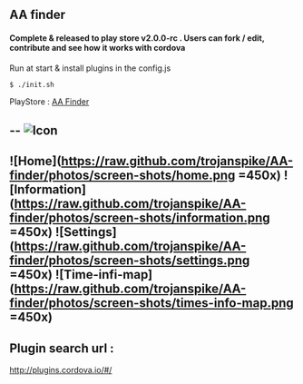 ## AA finder
#### Complete & released to play store v2.0.0-rc . Users can fork / edit, contribute and see how it works with cordova

Run at start & install plugins in the config.js
```bash
$ ./init.sh
```

PlayStore : [AA Finder](https://play.google.com/store/apps/details?id=uk.co.sites_ignite.AAfinderApp)

--
![Icon](https://raw.github.com/trojanspike/AA-finder/photos/AAicon.png)
---
![Home](https://raw.github.com/trojanspike/AA-finder/photos/screen-shots/home.png =450x)
![Information](https://raw.github.com/trojanspike/AA-finder/photos/screen-shots/information.png =450x)
![Settings](https://raw.github.com/trojanspike/AA-finder/photos/screen-shots/settings.png =450x)
![Time-infi-map](https://raw.github.com/trojanspike/AA-finder/photos/screen-shots/times-info-map.png =450x)
---

Plugin search url :
--------------------
http://plugins.cordova.io/#/
